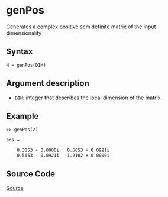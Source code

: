 # genPos
Generates a complex positive semidefinite matrix of the input dimensionality

## Syntax
``H = genPos(DIM)``

## Argument description
- ``DIM``: integer that describes the local dimension of the matrix.

## Example
    >> genPos(2)
    
    ans =

        0.3053 + 0.0000i   0.5653 + 0.0921i
        0.5653 - 0.0921i   1.2102 + 0.0000i

## Source Code
[Source](https://github.com/ankith-mohan/SEP/blob/main/helpers/genPos.m)

